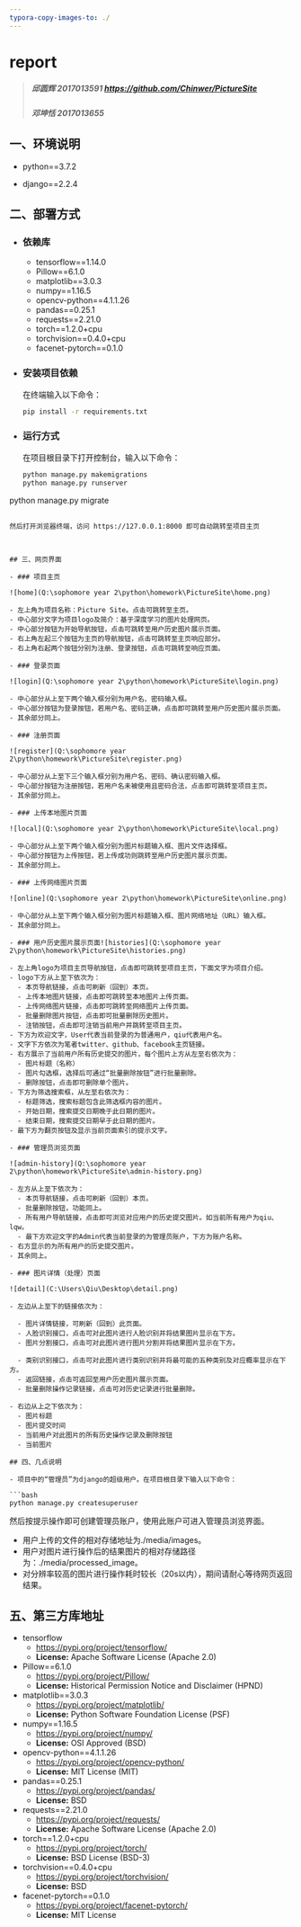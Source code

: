 ```yaml
---
typora-copy-images-to: ./
---
```


# report

> ##### 邱圆辉 	2017013591 https://github.com/Chinwer/PictureSite
>
> ##### 邓坤恬	2017013655

## 一、环境说明

- python==3.7.2

- django==2.2.4

## 二、部署方式

- ### 依赖库

  - tensorflow==1.14.0
  - Pillow==6.1.0
  - matplotlib==3.0.3
  - numpy==1.16.5
  - opencv-python==4.1.1.26
  - pandas==0.25.1
  - requests==2.21.0
  - torch==1.2.0+cpu
  - torchvision==0.4.0+cpu
  - facenet-pytorch==0.1.0

- ### 安装项目依赖

  在终端输入以下命令：

  ```bash
  pip install -r requirements.txt
  ```

- ### 运行方式

  在项目根目录下打开控制台，输入以下命令：

  ```bash
  python manage.py makemigrations
  python manage.py runserver
python manage.py migrate
  ```

  然后打开浏览器终端，访问 https://127.0.0.1:8000 即可自动跳转至项目主页
  
  

## 三、网页界面

- ### 项目主页

  ![home](Q:\sophomore year 2\python\homework\PictureSite\home.png)

  - 左上角为项目名称：Picture Site。点击可跳转至主页。
  - 中心部分文字为项目logo及简介：基于深度学习的图片处理网页。
  - 中心部分按钮为开始导航按钮，点击可跳转至用户历史图片展示页面。
  - 右上角左起三个按钮为主页的导航按钮，点击可跳转至主页响应部分。
  - 右上角右起两个按钮分别为注册、登录按钮，点击可跳转至响应页面。

- ### 登录页面

  ![login](Q:\sophomore year 2\python\homework\PictureSite\login.png)

  - 中心部分从上至下两个输入框分别为用户名、密码输入框。
  - 中心部分按钮为登录按钮，若用户名、密码正确，点击即可跳转至用户历史图片展示页面。
  - 其余部分同上。

- ### 注册页面

  ![register](Q:\sophomore year 2\python\homework\PictureSite\register.png)

  - 中心部分从上至下三个输入框分别为用户名、密码、确认密码输入框。
  - 中心部分按钮为注册按钮，若用户名未被使用且密码合法，点击即可跳转至项目主页。
  - 其余部分同上。

- ### 上传本地图片页面

  ![local](Q:\sophomore year 2\python\homework\PictureSite\local.png)

  - 中心部分从上至下两个输入框分别为图片标题输入框、图片文件选择框。
  - 中心部分按钮为上传按钮，若上传成功则跳转至用户历史图片展示页面。
  - 其余部分同上。

- ### 上传网络图片页面

  ![online](Q:\sophomore year 2\python\homework\PictureSite\online.png)

  - 中心部分从上至下两个输入框分别为图片标题输入框、图片网络地址（URL）输入框。
  - 其余部分同上。

- ### 用户历史图片展示页面![histories](Q:\sophomore year 2\python\homework\PictureSite\histories.png)

  - 左上角logo为项目主页导航按钮，点击即可跳转至项目主页，下面文字为项目介绍。
  - logo下方从上至下依次为：
    - 本页导航链接，点击可刷新（回到）本页。
    - 上传本地图片链接，点击即可跳转至本地图片上传页面。
    - 上传网络图片链接，点击即可跳转至网络图片上传页面。
    - 批量删除图片按钮，点击即可批量删除历史图片。
    - 注销按钮，点击即可注销当前用户并跳转至项目主页。
  - 下方为欢迎文字，User代表当前登录的为普通用户，qiu代表用户名。
  - 文字下方依次为笔者twitter、github、facebook主页链接。
  - 右方展示了当前用户所有历史提交的图片，每个图片上方从左至右依次为：
    - 图片标题（名称）
    - 图片勾选框，选择后可通过“批量删除按钮”进行批量删除。
    - 删除按钮，点击即可删除单个图片。
  - 下方为筛选搜索框，从左至右依次为：
    - 标题筛选，搜索标题包含此筛选框内容的图片。
    - 开始日期，搜索提交日期晚于此日期的图片。
    - 结束日期，搜索提交日期早于此日期的图片。
  - 最下方为翻页按钮及显示当前页面索引的提示文字。

- ### 管理员浏览页面

  ![admin-history](Q:\sophomore year 2\python\homework\PictureSite\admin-history.png)

  - 左方从上至下依次为：
    - 本页导航链接，点击可刷新（回到）本页。
    - 批量删除按钮，功能同上。
    - 所有用户导航链接，点击即可浏览对应用户的历史提交图片。如当前所有用户为qiu、lqw。
    - 最下方欢迎文字的Admin代表当前登录的为管理员账户，下方为账户名称。
  - 右方显示的为所有用户的历史提交图片。
  - 其余同上。

- ### 图片详情（处理）页面

  ![detail](C:\Users\Qiu\Desktop\detail.png)

  - 左边从上至下的链接依次为：

    - 图片详情链接，可刷新（回到）此页面。
    - 人脸识别接口，点击可对此图片进行人脸识别并将结果图片显示在下方。
    - 图片分割接口，点击可对此图片进行图片分割并将结果图片显示在下方。

    - 类别识别接口，点击可对此图片进行类别识别并将最可能的五种类别及对应概率显示在下方。
    - 返回链接，点击可返回至用户历史图片展示页面。
    - 批量删除操作记录链接，点击可对历史记录进行批量删除。

  - 右边从上之下依次为：
    - 图片标题
    - 图片提交时间
    - 当前用户对此图片的所有历史操作记录及删除按钮
    - 当前图片

## 四、几点说明

- 项目中的“管理员”为django的超级用户。在项目根目录下输入以下命令：

  ```bash
  python manage.py createsuperuser
  ```

  然后按提示操作即可创建管理员账户，使用此账户可进入管理员浏览界面。

- 用户上传的文件的相对存储地址为./media/images。
- 用户对图片进行操作后的结果图片的相对存储路径为：./media/processed_image。
- 对分辨率较高的图片进行操作耗时较长（20s以内），期间请耐心等待网页返回结果。

## 五、第三方库地址

- tensorflow 
  - https://pypi.org/project/tensorflow/
  - **License:** Apache Software License (Apache 2.0)
- Pillow==6.1.0
  - https://pypi.org/project/Pillow/
  - **License:** Historical Permission Notice and Disclaimer (HPND)
- matplotlib==3.0.3
  - https://pypi.org/project/matplotlib/
  - **License:** Python Software Foundation License (PSF)
- numpy==1.16.5
  - https://pypi.org/project/numpy/
  - **License:** OSI Approved (BSD)
- opencv-python==4.1.1.26
  - https://pypi.org/project/opencv-python/
  - **License:** MIT License (MIT)
- pandas==0.25.1
  - https://pypi.org/project/pandas/
  - **License:** BSD
- requests==2.21.0
  - https://pypi.org/project/requests/
  - **License:** Apache Software License (Apache 2.0)
- torch==1.2.0+cpu
  - https://pypi.org/project/torch/
  - **License:** BSD License (BSD-3)
- torchvision==0.4.0+cpu
  - https://pypi.org/project/torchvision/
  - **License:** BSD
- facenet-pytorch==0.1.0
  - https://pypi.org/project/facenet-pytorch/
  - **License:** MIT License

